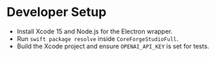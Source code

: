 # Developer Setup

- Install Xcode 15 and Node.js for the Electron wrapper.
- Run `swift package resolve` inside `CoreForgeStudioFull`.
- Build the Xcode project and ensure `OPENAI_API_KEY` is set for tests.
